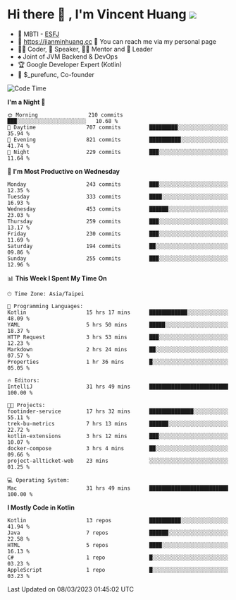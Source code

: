 # Hi there 👋 , I'm Vincent Huang ![](https://komarev.com/ghpvc/?username=Jian-Min-Huang)
- 👀 MBTI - [ESFJ](https://www.16personalities.com/esfj-personality)
- 💎 https://jianminhuang.cc 🙋 You can reach me via my personal page
- 👨‍💻 Coder, 🎤 Speaker, 👨‍🏫 Mentor and 🚀 Leader
- ♠️ Joint of JVM Backend & DevOps
- 🏆 Google Developer Expert (Kotlin)
- 💼 $_purefunc, Co-founder

<!--START_SECTION:waka-->
![Code Time](http://img.shields.io/badge/Code%20Time-1%2C691%20hrs%2048%20mins-blue)

**I'm a Night 🦉** 

```text
🌞 Morning                210 commits         ███░░░░░░░░░░░░░░░░░░░░░░   10.68 % 
🌆 Daytime                707 commits         █████████░░░░░░░░░░░░░░░░   35.94 % 
🌃 Evening                821 commits         ██████████░░░░░░░░░░░░░░░   41.74 % 
🌙 Night                  229 commits         ███░░░░░░░░░░░░░░░░░░░░░░   11.64 % 
```
📅 **I'm Most Productive on Wednesday** 

```text
Monday                   243 commits         ███░░░░░░░░░░░░░░░░░░░░░░   12.35 % 
Tuesday                  333 commits         ████░░░░░░░░░░░░░░░░░░░░░   16.93 % 
Wednesday                453 commits         ██████░░░░░░░░░░░░░░░░░░░   23.03 % 
Thursday                 259 commits         ███░░░░░░░░░░░░░░░░░░░░░░   13.17 % 
Friday                   230 commits         ███░░░░░░░░░░░░░░░░░░░░░░   11.69 % 
Saturday                 194 commits         ██░░░░░░░░░░░░░░░░░░░░░░░   09.86 % 
Sunday                   255 commits         ███░░░░░░░░░░░░░░░░░░░░░░   12.96 % 
```


📊 **This Week I Spent My Time On** 

```text
🕑︎ Time Zone: Asia/Taipei

💬 Programming Languages: 
Kotlin                   15 hrs 17 mins      ████████████░░░░░░░░░░░░░   48.09 % 
YAML                     5 hrs 50 mins       █████░░░░░░░░░░░░░░░░░░░░   18.37 % 
HTTP Request             3 hrs 53 mins       ███░░░░░░░░░░░░░░░░░░░░░░   12.23 % 
Markdown                 2 hrs 24 mins       ██░░░░░░░░░░░░░░░░░░░░░░░   07.57 % 
Properties               1 hr 36 mins        █░░░░░░░░░░░░░░░░░░░░░░░░   05.05 % 

🔥 Editors: 
IntelliJ                 31 hrs 49 mins      █████████████████████████   100.00 % 

🐱‍💻 Projects: 
footinder-service        17 hrs 32 mins      ██████████████░░░░░░░░░░░   55.11 % 
trek-bu-metrics          7 hrs 13 mins       ██████░░░░░░░░░░░░░░░░░░░   22.72 % 
kotlin-extensions        3 hrs 12 mins       ███░░░░░░░░░░░░░░░░░░░░░░   10.07 % 
docker-compose           3 hrs 4 mins        ██░░░░░░░░░░░░░░░░░░░░░░░   09.66 % 
project-allticket-web    23 mins             ░░░░░░░░░░░░░░░░░░░░░░░░░   01.25 % 

💻 Operating System: 
Mac                      31 hrs 49 mins      █████████████████████████   100.00 % 
```

**I Mostly Code in Kotlin** 

```text
Kotlin                   13 repos            ██████████░░░░░░░░░░░░░░░   41.94 % 
Java                     7 repos             ██████░░░░░░░░░░░░░░░░░░░   22.58 % 
HTML                     5 repos             ████░░░░░░░░░░░░░░░░░░░░░   16.13 % 
C#                       1 repo              █░░░░░░░░░░░░░░░░░░░░░░░░   03.23 % 
AppleScript              1 repo              █░░░░░░░░░░░░░░░░░░░░░░░░   03.23 % 
```




 Last Updated on 08/03/2023 01:45:02 UTC
<!--END_SECTION:waka-->
